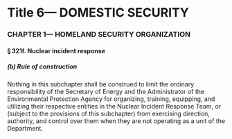 
# Title 6— DOMESTIC SECURITY
### CHAPTER 1— HOMELAND SECURITY ORGANIZATION
#### § 321f. Nuclear incident response
##### (b) Rule of construction

Nothing in this subchapter shall be construed to limit the ordinary responsibility of the Secretary of Energy and the Administrator of the Environmental Protection Agency for organizing, training, equipping, and utilizing their respective entities in the Nuclear Incident Response Team, or (subject to the provisions of this subchapter) from exercising direction, authority, and control over them when they are not operating as a unit of the Department.
